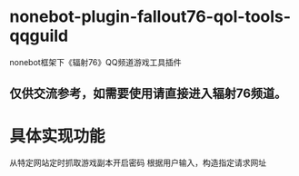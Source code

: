 # nonebot-plugin-fallout76-qol-tools-qqguild
nonebot框架下《辐射76》QQ频道游戏工具插件

## 仅供交流参考，如需要使用请直接进入辐射76频道。

# 具体实现功能

从特定网站定时抓取游戏副本开启密码
根据用户输入，构造指定请求网址
